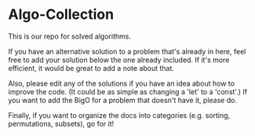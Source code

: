 # Algo-Collection

This is our repo for solved algorithms. 

If you have an alternative solution to a problem that's already in here, feel free to add your solution below the one already included. If it's more efficient, it would be great to add a note about that.

Also, please edit any of the solutions if you have an idea about how to improve the code. (It could be as simple as changing a 'let' to a 'const'.) If you want to add the BigO for a problem that doesn't have it, please do.

Finally, if you want to organize the docs into categories (e.g. sorting, permutations, subsets), go for it!
